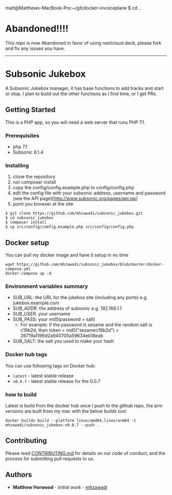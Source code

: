 matt@Matthews-MacBook-Pro:~/git/docker-invoiceplane $ cd ..
# Abandoned!!!!

This repo is now Abandoned in favor of using nextcloud deck, please fork and fix any issues you have.

----

# Subsonic Jukebox

A Subsonic Jukebox manager, it has base functions to add tracks and start or stop. I plan to build out the other functions as I find time, or I get PRs.

## Getting Started

This is a PHP app, so you will need a web server that runs PHP 7.1.

### Prerequisites

- php 7.1
- Subsonic 6.1.4

### Installing

1. clone the repository
2. run composer install
3. copy the config/config.example.php to config/config.php
4. edit the config file with your subsonic address, username and password (see the API page)[<http://www.subsonic.org/pages/api.jsp>]
5. point you browser at the site

```shell
$ git clone https://github.com/mhzawadi/subsonic_jukebox.git
$ cd subsonic_jukebox
$ composer install
$ cp src/config/comfig.example.php src/config/config.php
```

## Docker setup

You can pull my docker image and have it setup in no time
```
wget https://github.com/mhzawadi/subsonic_jukebox/blob/master/docker-compose.yml
docker-compose up -d
```

### Environment variables summary

- SUB_URL: the URL for the jukebox site (including any ports) e.g. jukebox.example.com
- SUB_ADDR: the address of subsonic e.g. 192.168.1.1
- SUB_USER: your username
- SUB_PASS: your md5(password + salt)
  - For example: if the password is sesame and the random salt is c19b2d, then token = md5("sesamec19b2d") = 26719a1196d2a940705a59634eb18eab
- SUB_SALT: the salt you used to make your hash

### Docker hub tags

You can use following tags on Docker hub:

* `latest` - latest stable release
* `v0.0.7` - latest stable release for the 0.0.7

### how to build

Latest is build from the docker hub once I push to the github repo, the arm versions are built from my mac with the below buildx tool

`docker buildx build --platform linux/amd64,linux/arm64 -t mhzawadi/subsonic_jukebox:v0.0.7 --push .`

## Contributing

Please read [CONTRIBUTING.md](https://github.com/mhzawadi/subsonic_jukebox/blob/master/CONTRIBUTING.md) for details on our code of conduct, and the process for submitting pull requests to us.

## Authors

- **Matthew Horwood** - _Initial work_ - [mhzawadi](https://github.com/)
